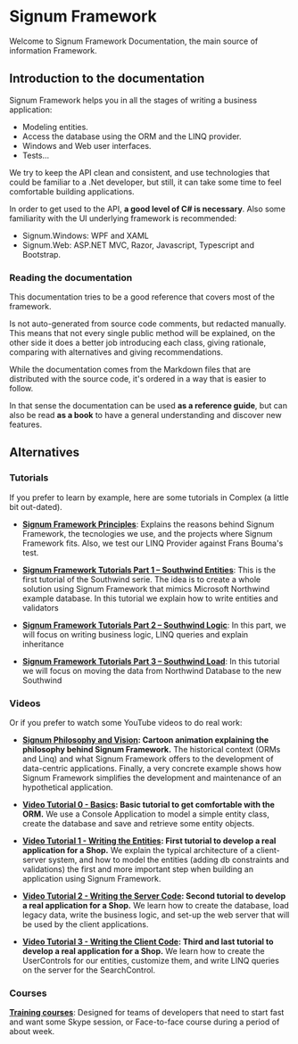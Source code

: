 # Signum Framework

Welcome to Signum Framework Documentation, the main source of information Framework. 


## Introduction to the documentation

Signum Framework helps you in all the stages of writing a business application: 

 * Modeling entities.
 * Access the database using the ORM and the LINQ provider.
 * Windows and Web user interfaces. 
 * Tests...
  
We try to keep the API clean and consistent, and use technologies that could be familiar to a .Net developer, but still, it can take some time to feel comfortable building applications.

In order to get used to the API, **a good level of C# is necessary**. Also some familiarity with the UI underlying framework is recommended:
*  Signum.Windows: WPF and XAML
*  Signum.Web: ASP.NET MVC, Razor, Javascript, Typescript and Bootstrap. 

### Reading the documentation

This documentation tries to be a good reference that covers most of the framework. 

Is not auto-generated from source code comments, but redacted manually. This means that not every single public method will be explained, on the other side it does a better job introducing each class, giving rationale, comparing with alternatives and giving recommendations.  

While the documentation comes from the Markdown files that are distributed with the source code, it's ordered in a way that is easier to follow. 

In that sense the documentation can be used **as a reference guide**, but can also be read **as a book** to have a general understanding and discover new features. 

## Alternatives 

### Tutorials

If you prefer to learn by example, here are some tutorials in Complex (a little bit out-dated).

* **[Signum Framework Principles](http://www.codeproject.com/Articles/34560/Signum-Framework-Principles)**: Explains the reasons behind Signum Framework, the tecnologies we use, and the projects where Signum Framework fits. Also, we test our LINQ Provider against Frans Bouma's test. 

* **[Signum Framework Tutorials Part 1 – Southwind Entities](http://www.codeproject.com/Articles/224841/Signum-Framework-Tutorials-Part-Southwind-Entiti)**: This is the first tutorial of the Southwind serie. The idea is to create a whole solution using Signum Framework that mimics Microsoft Northwind example database. In this tutorial we explain how to write entities and validators

* **[Signum Framework Tutorials Part 2 – Southwind Logic](http://www.codeproject.com/Articles/230360/Signum-Framework-Tutorials-Part-Southwind-Logic)**: In this part, we will focus on writing business logic, LINQ queries and explain inheritance 

* **[Signum Framework Tutorials Part 3 – Southwind Load](http://www.codeproject.com/Articles/493158/Signum-Framework-Tutorials-Part-3-SouthWind-Load)**: In this tutorial we will focus on moving the data from Northwind Database to the new Southwind 

### Videos

Or if you prefer to watch some YouTube videos to do real work: 

* **[Signum Philosophy and Vision](https://www.youtube.com/watch?v=bJNbv5kHC0s): Cartoon animation explaining the philosophy behind Signum Framework.** The historical context (ORMs and Linq) and what Signum Framework offers to the development of data-centric applications. Finally, a very concrete example shows how Signum Framework simplifies the development and maintenance of an hypothetical application.

* **[Video Tutorial 0 - Basics](https://www.youtube.com/watch?v=6aVDRbVJwX4): Basic tutorial to get comfortable with the ORM.** We use a Console Application to model a simple entity class, create the database and save and retrieve some entity objects.

* **[Video Tutorial 1 -  Writing the Entities](https://www.youtube.com/watch?v=fqaquajRf38):	First tutorial to develop a real application for a Shop.** We explain the typical architecture of a client-server system, and how to model the entities (adding db constraints and validations) the first and more important step when building an application using Signum Framework.

* **[Video Tutorial 2 - Writing the Server Code](https://www.youtube.com/watch?v=Rr21NTMQwTk): Second tutorial to develop a real application for a Shop.** We learn how to create the database, load legacy data, write the business logic, and set-up the web server that will be used by the client applications.

* **[Video Tutorial 3 - Writing the Client Code](http://signumframework.com/VideoTutorialClient.ashx): Third and last tutorial to develop a real application for a Shop.** We learn how to create the UserControls for our entities, customize them, and write LINQ queries on the server for the SearchControl.


### Courses

**[Training courses](http://www.signumsoftware.com/en/Training)**: Designed for teams of developers that need to start fast and want some Skype session, or Face-to-face course during a period of about week. 